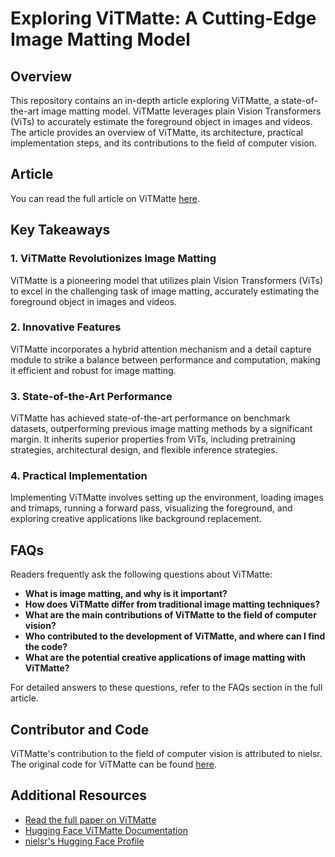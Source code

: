 # Exploring ViTMatte: A Cutting-Edge Image Matting Model

## Overview

This repository contains an in-depth article exploring ViTMatte, a state-of-the-art image matting model. ViTMatte leverages plain Vision Transformers (ViTs) to accurately estimate the foreground object in images and videos. The article provides an overview of ViTMatte, its architecture, practical implementation steps, and its contributions to the field of computer vision.

## Article

You can read the full article on ViTMatte [here](https://github.com/inuwamobarak/ViTMatte).

## Key Takeaways

### 1. ViTMatte Revolutionizes Image Matting

ViTMatte is a pioneering model that utilizes plain Vision Transformers (ViTs) to excel in the challenging task of image matting, accurately estimating the foreground object in images and videos.

### 2. Innovative Features

ViTMatte incorporates a hybrid attention mechanism and a detail capture module to strike a balance between performance and computation, making it efficient and robust for image matting.

### 3. State-of-the-Art Performance

ViTMatte has achieved state-of-the-art performance on benchmark datasets, outperforming previous image matting methods by a significant margin. It inherits superior properties from ViTs, including pretraining strategies, architectural design, and flexible inference strategies.

### 4. Practical Implementation

Implementing ViTMatte involves setting up the environment, loading images and trimaps, running a forward pass, visualizing the foreground, and exploring creative applications like background replacement.

## FAQs

Readers frequently ask the following questions about ViTMatte:

- **What is image matting, and why is it important?**
- **How does ViTMatte differ from traditional image matting techniques?**
- **What are the main contributions of ViTMatte to the field of computer vision?**
- **Who contributed to the development of ViTMatte, and where can I find the code?**
- **What are the potential creative applications of image matting with ViTMatte?**

For detailed answers to these questions, refer to the FAQs section in the full article.

## Contributor and Code

ViTMatte's contribution to the field of computer vision is attributed to nielsr. The original code for ViTMatte can be found [here](https://github.com/hustvl/ViTMatte).

## Additional Resources

- [Read the full paper on ViTMatte](https://arxiv.org/abs/2305.15272)
- [Hugging Face ViTMatte Documentation](https://huggingface.co/docs/transformers/main/en/model_doc/vitmatte)
- [nielsr's Hugging Face Profile](https://huggingface.co/nielsr)
